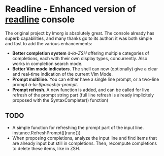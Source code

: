 # Readline - Enhanced version of [readline](https://github.com/lmorg/readline) console

The original project by lmorg is absolutely great. The console already has superb capabilities,
and many thanks go to its author: it was both simple and fast to add the various enhancements:

- **Better completion system** *à-la-ZSH* offering multiple categories of completions, each with their
   own display types, concurrently. Also works in completion search mode.
- **Better Vim mode indicators**. The shell can now (optionally) give a clear and real-time 
   indication of the current Vim Mode. 
- **Prompt multiline**. You can either have a single line prompt, or a two-line prompt *à-la-Spaceship-prompt*. 
- **Prompt refresh**. A new function is added, and can be called for live refresh of the prompt string part (full
   line refresh is already implicitely proposed with the SyntaxCompleter() function)


## TODO 

- A simple function for refreshing the prompt part of the input line. 
    instance.RefreshPrompt([]rune{})
- When proposing completions, analyze the input line and find items that are already input but still in completions.
  Then, recompute completions to delete these items, like in ZSH.
